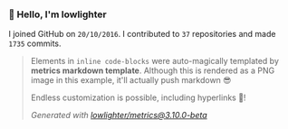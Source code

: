 ### 👋 Hello, I'm lowlighter

I joined GitHub on `20/10/2016`.
I contributed to `37` repositories and made `1735` commits.

> Elements in `inline code-blocks` were auto-magically templated by **metrics markdown template**.
> Although this is rendered as a PNG image in this example, it'll actually push markdown 😎
>
> Endless customization is possible, including hyperlinks 🎉!
>
> *Generated with [lowlighter/metrics@3.10.0-beta](https://github.com/lowlighter/metrics)*
